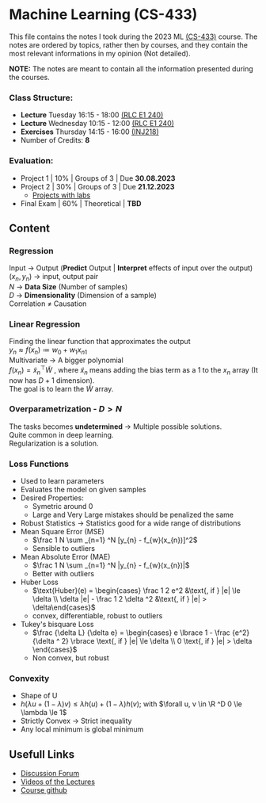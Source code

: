 # Machine Learning (CS-433)

This file contains the notes I took during the 2023 ML [(CS-433)](https://www.epfl.ch/labs/mlo/machine-learning-cs-433/) course. The notes are ordered by topics, rather then by courses, and they contain the most relevant informations in my opinion (Not detailed).

**NOTE:** The notes are meant to contain all the information presented during the courses.

### Class Structure:
* **Lecture** Tuesday 16:15 - 18:00 [(RLC E1 240)](http://plan.epfl.ch/?lang=fr&room=RLC%20E1%20240) 
* **Lecture** Wednesday 10:15 - 12:00 [(RLC E1 240)](http://plan.epfl.ch/?lang=fr&room=RLC%20E1%20240)
* **Exercises** Thursday 14:15 - 16:00 [(INJ218)](http://plan.epfl.ch/?lang=en&room=INJ218) 
* Number of Credits: **8**

### Evaluation:
* Project 1 | 10% | Groups of 3 | Due **30.08.2023**
* Project 2 | 30% | Groups of 3 | Due **21.12.2023**
    * [Projects with labs](https://www.epfl.ch/labs/mlo/ml4science/)
* Final Exam | 60% | Theoretical | **TBD**

## Content

### Regression

Input -> Output (**Predict** Output | **Interpret** effects of input over the output)  
$(x_{n}, y_{n})$ -> input, output pair  
$N$ -> **Data Size** (Number of samples)  
$D$ -> **Dimensionality** (Dimension of a sample)  
Correlation $\ne$ Causation

### Linear Regression

Finding the linear function that approximates the output  
$y_n \approx f(x_{n}) \coloneqq w_{0} + w_{1}x_{n1}$  
Multivariate -> A bigger polynomial  
$f(x_{n}) = \tilde{x}_{n}^\top \tilde{W}$ , where $\tilde{x}_{n}$ means adding the bias term as a 1 to the $x_{n}$ array (It now has $D+1$ dimension).  
The goal is to learn the $\tilde{W}$ array.

### Overparametrization - $D > N$

The tasks becomes **undetermined** -> Multiple possible solutions.  
Quite common in deep learning.  
Regularization is a solution.  

### Loss Functions

* Used to learn parameters 
* Evaluates the model on given samples
* Desired Properties:
    * Symetric around 0
    * Large and Very Large mistakes should be penalized the same
* Robust Statistics -> Statistics good for a wide range of distributions
* Mean Square Error (MSE)
    * $\frac 1 N \sum _{n=1} ^N [y_{n} - f_{w}(x_{n})]^2$
    * Sensible to outliers
* Mean Absolute Error (MAE)
    * $\frac 1 N \sum _{n=1} ^N |y_{n} - f_{w}(x_{n})|$
    * Better with outliers
* Huber Loss
    * $\text{Huber}(e) = \begin{cases} \frac 1 2 e^2 &\text{, if } |e| \le \delta \\ \delta |e| - \frac 1 2 \delta ^2 &\text{, if } |e| > \delta\end{cases}$
    * convex, differentiable, robust to outliers
* Tukey's bisquare Loss
    * $\frac {\delta L} {\delta e} = \begin{cases} e \lbrace 1 - \frac {e^2} {\delta ^ 2} \rbrace \text{, if } |e| \le \delta \\ 0 \text{, if } |e| > \delta \end{cases}$
    * Non convex, but robust

### Convexity

* Shape of U
* $h(\lambda u + (1 - \lambda)v) \le \lambda h(u) + (1 - \lambda)h(v);$ with $\forall u, v \in \R ^D 0 \le \lambda \le 1$ 
* Strictly Convex -> Strict inequality
* Any local minimum is global minimum

## Usefull Links
* [Discussion Forum](https://edstem.org/eu/courses/797/discussion/)
* [Videos of the Lectures](https://mediaspace.epfl.ch/channel/CS-433+Machine+learning/55647)
* [Course github](https://github.com/epfml/ML_course)
